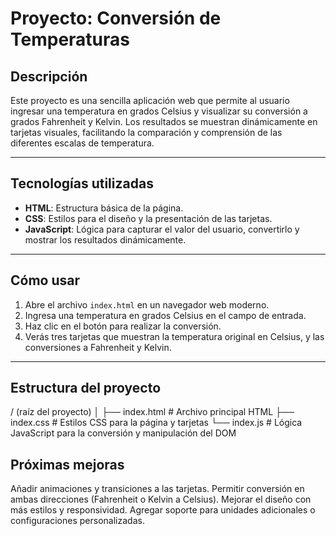 # Proyecto: Conversión de Temperaturas

## Descripción

Este proyecto es una sencilla aplicación web que permite al usuario ingresar una temperatura en grados Celsius y visualizar su conversión a grados Fahrenheit y Kelvin. Los resultados se muestran dinámicamente en tarjetas visuales, facilitando la comparación y comprensión de las diferentes escalas de temperatura.

---

## Tecnologías utilizadas

- **HTML**: Estructura básica de la página.
- **CSS**: Estilos para el diseño y la presentación de las tarjetas.
- **JavaScript**: Lógica para capturar el valor del usuario, convertirlo y mostrar los resultados dinámicamente.

---

## Cómo usar

1. Abre el archivo `index.html` en un navegador web moderno.
2. Ingresa una temperatura en grados Celsius en el campo de entrada.
3. Haz clic en el botón para realizar la conversión.
4. Verás tres tarjetas que muestran la temperatura original en Celsius, y las conversiones a Fahrenheit y Kelvin.

---

## Estructura del proyecto
/ (raíz del proyecto)
│
├── index.html # Archivo principal HTML
├── index.css # Estilos CSS para la página y tarjetas
└── index.js # Lógica JavaScript para la conversión y manipulación del DOM


## Próximas mejoras
Añadir animaciones y transiciones a las tarjetas.
Permitir conversión en ambas direcciones (Fahrenheit o Kelvin a Celsius).
Mejorar el diseño con más estilos y responsividad.
Agregar soporte para unidades adicionales o configuraciones personalizadas.

